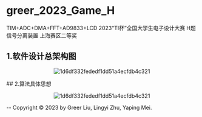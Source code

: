 # greer_2023_Game_H
TIM+ADC+DMA+FFT+AD9833+LCD
2023“TI杯”全国大学生电子设计大赛 H题 信号分离装置 上海赛区二等奖
## 1.软件设计总架构图<br>
<center>

![1d6df332fededf1dd51a4ecfdb4c321](https://github.com/greerrrr5/greer_2023_Game_H/assets/101702876/62f24398-3918-4897-9fd6-37bf180f1a36)<br>
</center>
## 2.算法具体思想<br>
<center>

![1d6df332fededf1dd51a4ecfdb4c321](https://github.com/greerrrr5/greer_2023_Game_H/assets/101702876/45958051-5859-45e7-a560-00ad611a5db2)<br>
</center>

--
Copyright © 2023 by Greer Liu, Lingyi Zhu, Yaping Mei.
